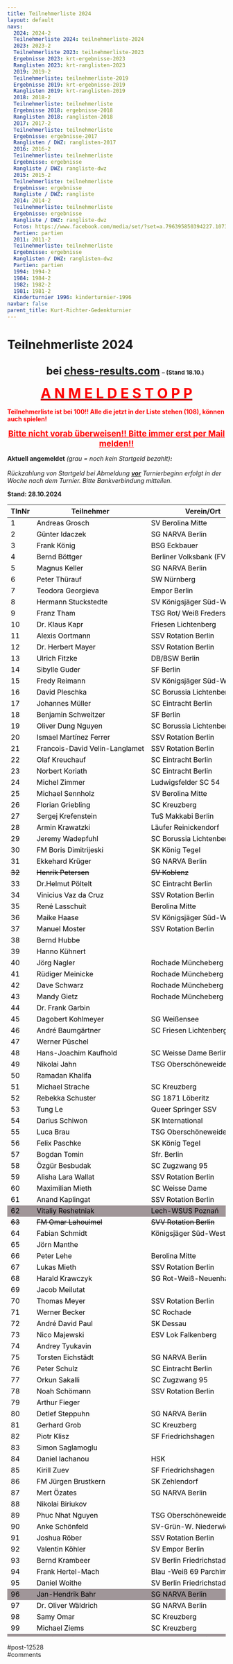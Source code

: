 ```yaml
---
title: Teilnehmerliste 2024 
layout: default
navs:
  2024: 2024-2
  Teilnehmerliste 2024: teilnehmerliste-2024
  2023: 2023-2
  Teilnehmerliste 2023: teilnehmerliste-2023
  Ergebnisse 2023: krt-ergebnisse-2023
  Ranglisten 2023: krt-ranglisten-2023
  2019: 2019-2
  Teilnehmerliste: teilnehmerliste-2019
  Ergebnisse 2019: krt-ergebnisse-2019
  Ranglisten 2019: krt-ranglisten-2019
  2018: 2018-2
  Teilnehmerliste: teilnehmerliste
  Ergebnisse 2018: ergebnisse-2018
  Ranglisten 2018: ranglisten-2018
  2017: 2017-2
  Teilnehmerliste: teilnehmerliste
  Ergebnisse: ergebnisse-2017
  Ranglisten / DWZ: ranglisten-2017
  2016: 2016-2
  Teilnehmerliste: teilnehmerliste
  Ergebnisse: ergebnisse
  Rangliste / DWZ: rangliste-dwz
  2015: 2015-2
  Teilnehmerliste: teilnehmerliste
  Ergebnisse: ergebnisse
  Rangliste / DWZ: rangliste
  2014: 2014-2
  Teilnehmerliste: teilnehmerliste
  Ergebnisse: ergebnisse
  Rangliste / DWZ: rangliste-dwz
  Fotos: https://www.facebook.com/media/set/?set=a.796395850394227.1073741841.214119148621903&type=1
  Partien: partien
  2011: 2011-2
  Teilnehmerliste: teilnehmerliste
  Ergebnisse: ergebnisse
  Ranglisten / DWZ: ranglisten-dwz
  Partien: partien
  1994: 1994-2
  1984: 1984-2
  1982: 1982-2
  1981: 1981-2
  Kinderturnier 1996: kinderturnier-1996
navbar: false
parent_title: Kurt-Richter-Gedenkturnier
---
```

<div class="post-12528 page type-page status-publish hentry" id="post-12528">
<h1 class="entry-title">Teilnehmerliste 2024</h1>
<div class="entry-content">
<h2 style="text-align: center; padding-left: 40px;"><span style="font-size: 18pt;">bei</span> <a href="https://chess-results.com/tnr966814.aspx?lan=0" rel="noopener" target="_blank"><span style="font-size: 18pt;">chess-results.com</span></a> <span style="font-size: 10pt;">– (Stand 18.10.)</span></h2>
<p style="text-align: center;"><span style="text-decoration: underline;"><span style="font-size: 24pt;"><strong><span style="color: #ff0000; text-decoration: underline;">A N M E L D E S T O P P</span></strong></span></span></p>
<p><strong><span style="color: #ff0000;">Teilnehmerliste ist bei 100!! Alle die jetzt in der Liste stehen (108), können auch spielen!</span></strong></p>
<p style="text-align: center;"><span style="text-decoration: underline; font-size: 14pt;"><strong><span style="color: #ff0000; text-decoration: underline;">Bitte nicht vorab überweisen!! Bitte immer erst per Mail melden!!</span></strong></span></p>
<p><strong>Aktuell angemeldet</strong><em> (grau = noch kein Startgeld bezahlt)</em><strong><em>:</em></strong><em><span style="color: #ff0000;"><br/>
</span></em><br/>
<em>Rückzahlung von Startgeld bei Abmeldung <span style="text-decoration: underline;"><strong>vor</strong></span> Turnierbeginn erfolgt in der Woche nach dem Turnier. Bitte Bankverbindung mitteilen.</em></p>
<p><strong>Stand: 28.10.2024</strong></p>
<table class="clean swiss footable" style="width: 100%; height: 2610px;">
<thead>
<tr style="height: 18px;">
<th style="height: 18px;">TlnNr</th>
<th style="height: 18px;">Teilnehmer</th>
<th style="height: 18px;">Verein/Ort</th>
</tr>
</thead>
<tbody>
<tr style="height: 24px;">
<td style="width: 33.3333%; height: 24px;"><span style="color: #000000;">1</span></td>
<td style="width: 33.3333%; height: 24px;"><span style="color: #000000;">Andreas Grosch</span></td>
<td style="width: 33.3333%; height: 24px;"><span style="color: #000000;">SV Berolina Mitte</span></td>
</tr>
<tr style="height: 24px;">
<td style="width: 33.3333%; height: 24px;"><span style="color: #000000;">2</span></td>
<td style="width: 33.3333%; height: 24px;"><span style="color: #000000;">Günter Idaczek</span></td>
<td style="width: 33.3333%; height: 24px;"><span style="color: #000000;">SG NARVA Berlin</span></td>
</tr>
<tr style="height: 24px;">
<td style="width: 33.3333%; height: 24px;"><span style="color: #000000;">3</span></td>
<td style="width: 33.3333%; height: 24px;"><span style="color: #000000;">Frank König</span></td>
<td style="width: 33.3333%; height: 24px;"><span style="color: #000000;">BSG Eckbauer</span></td>
</tr>
<tr style="height: 24px;">
<td style="width: 33.3333%; height: 24px;"><span style="color: #000000;">4</span></td>
<td style="width: 33.3333%; height: 24px;"><span style="color: #000000;">Bernd Böttger</span></td>
<td nowrap="nowrap" style="width: 33.3333%; height: 24px;"><span style="color: #000000;">Berliner Volksbank (FV Schach)</span></td>
</tr>
<tr style="height: 24px;">
<td style="width: 33.3333%; height: 24px;"><span style="color: #000000;">5</span></td>
<td style="width: 33.3333%; height: 24px;"><span style="color: #000000;">Magnus Keller</span></td>
<td style="width: 33.3333%; height: 24px;"><span style="color: #000000;">SG NARVA Berlin</span></td>
</tr>
<tr style="height: 24px;">
<td style="width: 33.3333%; height: 24px;"><span style="color: #000000;">6</span></td>
<td style="width: 33.3333%; height: 24px;"><span style="color: #000000;">Peter Thürauf</span></td>
<td style="width: 33.3333%; height: 24px;"><span style="color: #000000;">SW Nürnberg</span></td>
</tr>
<tr style="height: 24px;">
<td style="width: 33.3333%; height: 24px;"><span style="color: #000000;">7</span></td>
<td style="width: 33.3333%; height: 24px;"><span style="color: #000000;">Teodora Georgieva</span></td>
<td style="width: 33.3333%; height: 24px;"><span style="color: #000000;">Empor Berlin</span></td>
</tr>
<tr style="height: 24px;">
<td style="width: 33.3333%; height: 24px;"><span style="color: #000000;">8</span></td>
<td nowrap="nowrap" style="width: 33.3333%; height: 24px;"><span style="color: #000000;">Hermann Stuckstedte</span></td>
<td style="width: 33.3333%; height: 24px;"><span style="color: #000000;">SV Königsjäger Süd-West e.V.</span></td>
</tr>
<tr style="height: 24px;">
<td style="width: 33.3333%; height: 24px;"><span style="color: #000000;">9</span></td>
<td style="width: 33.3333%; height: 24px;"><span style="color: #000000;">Franz Tham</span></td>
<td style="width: 33.3333%; height: 24px;"><span style="color: #000000;">TSG Rot/ Weiß Fredersdorf</span></td>
</tr>
<tr style="height: 24px;">
<td style="width: 33.3333%; height: 24px;"><span style="color: #000000;">10</span></td>
<td style="width: 33.3333%; height: 24px;"><span style="color: #000000;">Dr. Klaus Kapr</span></td>
<td style="width: 33.3333%; height: 24px;"><span style="color: #000000;">Friesen Lichtenberg</span></td>
</tr>
<tr style="height: 24px;">
<td style="width: 33.3333%; height: 24px;"><span style="color: #000000;">11</span></td>
<td style="width: 33.3333%; height: 24px;"><span style="color: #000000;">Alexis Oortmann</span></td>
<td style="width: 33.3333%; height: 24px;"><span style="color: #000000;">SSV Rotation Berlin</span></td>
</tr>
<tr style="height: 24px;">
<td style="width: 33.3333%; height: 24px;"><span style="color: #000000;">12</span></td>
<td style="width: 33.3333%; height: 24px;"><span style="color: #000000;">Dr. Herbert Mayer</span></td>
<td style="width: 33.3333%; height: 24px;"><span style="color: #000000;">SSV Rotation Berlin</span></td>
</tr>
<tr style="height: 24px;">
<td style="width: 33.3333%; height: 24px;"><span style="color: #000000;">13</span></td>
<td style="width: 33.3333%; height: 24px;"><span style="color: #000000;">Ulrich Fitzke</span></td>
<td style="width: 33.3333%; height: 24px;"><span style="color: #000000;">DB/BSW Berlin</span></td>
</tr>
<tr style="height: 24px;">
<td style="width: 33.3333%; height: 24px;"><span style="color: #000000;">14</span></td>
<td style="width: 33.3333%; height: 24px;"><span style="color: #000000;">Sibylle Guder</span></td>
<td style="width: 33.3333%; height: 24px;"><span style="color: #000000;">SF Berlin</span></td>
</tr>
<tr style="height: 24px;">
<td style="width: 33.3333%; height: 24px;"><span style="color: #000000;">15</span></td>
<td style="width: 33.3333%; height: 24px;"><span style="color: #000000;">Fredy Reimann</span></td>
<td nowrap="nowrap" style="width: 33.3333%; height: 24px;"><span style="color: #000000;">SV Königsjäger Süd-West e.V.</span></td>
</tr>
<tr style="height: 24px;">
<td style="width: 33.3333%; height: 24px;"><span style="color: #000000;">16</span></td>
<td style="width: 33.3333%; height: 24px;"><span style="color: #000000;">David Pleschka</span></td>
<td style="width: 33.3333%; height: 24px;"><span style="color: #000000;">SC Borussia Lichtenberg</span></td>
</tr>
<tr style="height: 24px;">
<td style="width: 33.3333%; height: 24px;"><span style="color: #000000;">17</span></td>
<td style="width: 33.3333%; height: 24px;"><span style="color: #000000;">Johannes Müller</span></td>
<td style="width: 33.3333%; height: 24px;"><span style="color: #000000;">SC Eintracht Berlin</span></td>
</tr>
<tr style="height: 24px;">
<td style="width: 33.3333%; height: 24px;"><span style="color: #000000;">18</span></td>
<td style="width: 33.3333%; height: 24px;"><span style="color: #000000;">Benjamin Schweitzer</span></td>
<td style="width: 33.3333%; height: 24px;"><span style="color: #000000;">SF Berlin</span></td>
</tr>
<tr style="height: 24px;">
<td style="width: 33.3333%; height: 24px;"><span style="color: #000000;">19</span></td>
<td style="width: 33.3333%; height: 24px;"><span style="color: #000000;">Oliver Dung Nguyen</span></td>
<td style="width: 33.3333%; height: 24px;"><span style="color: #000000;">SC Borussia Lichtenberg</span></td>
</tr>
<tr style="height: 24px;">
<td style="width: 33.3333%; height: 24px;"><span style="color: #000000;">20</span></td>
<td nowrap="nowrap" style="width: 33.3333%; height: 24px;"><span style="color: #000000;">Ismael Martínez Ferrer</span></td>
<td style="width: 33.3333%; height: 24px;"><span style="color: #000000;">SSV Rotation Berlin</span></td>
</tr>
<tr style="height: 24px;">
<td style="width: 33.3333%; height: 24px;"><span style="color: #000000;">21</span></td>
<td nowrap="nowrap" style="width: 33.3333%; height: 24px;"><span style="color: #000000;">Francois-David Velin-Langlamet</span></td>
<td style="width: 33.3333%; height: 24px;"><span style="color: #000000;">SSV Rotation Berlin</span></td>
</tr>
<tr style="height: 24px;">
<td style="width: 33.3333%; height: 24px;"><span style="color: #000000;">22</span></td>
<td nowrap="nowrap" style="width: 33.3333%; height: 24px;"><span style="color: #000000;">Olaf Kreuchauf</span></td>
<td style="width: 33.3333%; height: 24px;"><span style="color: #000000;">SC Eintracht Berlin</span></td>
</tr>
<tr style="height: 24px;">
<td style="width: 33.3333%; height: 24px;"><span style="color: #000000;">23</span></td>
<td nowrap="nowrap" style="width: 33.3333%; height: 24px;"><span style="color: #000000;">Norbert Koriath</span></td>
<td style="width: 33.3333%; height: 24px;"><span style="color: #000000;">SC Eintracht Berlin</span></td>
</tr>
<tr style="height: 24px;">
<td style="width: 33.3333%; height: 24px;"><span style="color: #000000;">24</span></td>
<td nowrap="nowrap" style="width: 33.3333%; height: 24px;"><span style="color: #000000;">Michel Zimmer</span></td>
<td style="width: 33.3333%; height: 24px;"><span style="color: #000000;">Ludwigsfelder SC 54</span></td>
</tr>
<tr style="height: 24px;">
<td style="width: 33.3333%; height: 24px;"><span style="color: #000000;">25</span></td>
<td nowrap="nowrap" style="width: 33.3333%; height: 24px;"><span style="color: #000000;">Michael Sennholz</span></td>
<td style="width: 33.3333%; height: 24px;"><span style="color: #000000;">SV Berolina Mitte</span></td>
</tr>
<tr style="height: 24px;">
<td style="width: 33.3333%; height: 24px;"><span style="color: #000000;">26</span></td>
<td nowrap="nowrap" style="width: 33.3333%; height: 24px;"><span style="color: #000000;">Florian Griebling</span></td>
<td style="width: 33.3333%; height: 24px;"><span style="color: #000000;">SC Kreuzberg</span></td>
</tr>
<tr style="height: 24px;">
<td style="width: 33.3333%; height: 24px;"><span style="color: #000000;">27</span></td>
<td nowrap="nowrap" style="width: 33.3333%; height: 24px;"><span style="color: #000000;">Sergej Krefenstein</span></td>
<td style="width: 33.3333%; height: 24px;"><span style="color: #000000;">TuS Makkabi Berlin</span></td>
</tr>
<tr style="height: 24px;">
<td style="width: 33.3333%; height: 24px;"><span style="color: #000000;">28</span></td>
<td nowrap="nowrap" style="width: 33.3333%; height: 24px;"><span style="color: #000000;">Armin Krawatzki</span></td>
<td style="width: 33.3333%; height: 24px;"><span style="color: #000000;">Läufer Reinickendorf</span></td>
</tr>
<tr style="height: 24px;">
<td style="width: 33.3333%; height: 24px;"><span style="color: #000000;">29</span></td>
<td nowrap="nowrap" style="width: 33.3333%; height: 24px;"><span style="color: #000000;">Jeremy Wadepfuhl</span></td>
<td style="width: 33.3333%; height: 24px;"><span style="color: #000000;">SC Borussia Lichtenberg</span></td>
</tr>
<tr style="height: 24px;">
<td style="width: 33.3333%; height: 24px;"><span style="color: #000000;">30</span></td>
<td nowrap="nowrap" style="width: 33.3333%; height: 24px;"><span style="color: #000000;">FM Boris Dimitrijeski</span></td>
<td style="width: 33.3333%; height: 24px;"><span style="color: #000000;">SK König Tegel</span></td>
</tr>
<tr style="height: 24px;">
<td style="width: 33.3333%; height: 24px;"><span style="color: #000000;">31</span></td>
<td nowrap="nowrap" style="width: 33.3333%; height: 24px;"><span style="color: #000000;">Ekkehard Krüger</span></td>
<td style="width: 33.3333%; height: 24px;"><span style="color: #000000;">SG NARVA Berlin</span></td>
</tr>
<tr style="height: 24px;">
<td style="width: 33.3333%; height: 24px;"><span style="color: #000000;"><del>32</del></span></td>
<td nowrap="nowrap" style="width: 33.3333%; height: 24px;"><span style="color: #000000;"><del>Henrik Petersen</del></span></td>
<td style="width: 33.3333%; height: 24px;"><span style="color: #000000;"><del>SV Koblenz</del></span></td>
</tr>
<tr style="height: 24px;">
<td style="width: 33.3333%; height: 24px;"><span style="color: #000000;">33</span></td>
<td nowrap="nowrap" style="width: 33.3333%; height: 24px;"><span style="color: #000000;">Dr.Helmut Pöltelt</span></td>
<td style="width: 33.3333%; height: 24px;"><span style="color: #000000;">SC Eintracht Berlin</span></td>
</tr>
<tr style="height: 24px;">
<td style="width: 33.3333%; height: 24px;"><span style="color: #000000;">34</span></td>
<td nowrap="nowrap" style="width: 33.3333%; height: 24px;"><span style="color: #000000;">Vinicius Vaz da Cruz</span></td>
<td style="width: 33.3333%; height: 24px;"><span style="color: #000000;">SSV Rotation Berlin</span></td>
</tr>
<tr style="height: 24px;">
<td style="width: 33.3333%; height: 24px;"><span style="color: #000000;">35</span></td>
<td nowrap="nowrap" style="width: 33.3333%; height: 24px;"><span style="color: #000000;">René Lasschuit</span></td>
<td style="width: 33.3333%; height: 24px;"><span style="color: #000000;">Berolina Mitte</span></td>
</tr>
<tr style="height: 24px;">
<td style="width: 33.3333%; height: 24px;"><span style="color: #000000;">36</span></td>
<td nowrap="nowrap" style="width: 33.3333%; height: 24px;"><span style="color: #000000;">Maike Haase</span></td>
<td style="width: 33.3333%; height: 24px;"><span style="color: #000000;">SV Königsjäger Süd-West</span></td>
</tr>
<tr style="height: 24px;">
<td style="width: 33.3333%; height: 24px;"><span style="color: #000000;">37</span></td>
<td nowrap="nowrap" style="width: 33.3333%; height: 24px;"><span style="color: #000000;">Manuel Moster</span></td>
<td style="width: 33.3333%; height: 24px;"><span style="color: #000000;">SSV Rotation Berlin</span></td>
</tr>
<tr style="height: 24px;">
<td style="width: 33.3333%; height: 24px;"><span style="color: #000000;">38</span></td>
<td nowrap="nowrap" style="width: 33.3333%; height: 24px;"><span style="color: #000000;">Bernd Hubbe</span></td>
<td style="width: 33.3333%; height: 24px;"></td>
</tr>
<tr style="height: 24px;">
<td style="width: 33.3333%; height: 24px;"><span style="color: #000000;">39</span></td>
<td nowrap="nowrap" style="width: 33.3333%; height: 24px;"><span style="color: #000000;">Hanno Kühnert</span></td>
<td style="width: 33.3333%; height: 24px;"></td>
</tr>
<tr style="height: 24px;">
<td style="width: 33.3333%; height: 24px;"><span style="color: #000000;">40</span></td>
<td nowrap="nowrap" style="width: 33.3333%; height: 24px;"><span style="color: #000000;">Jörg Nagler</span></td>
<td style="width: 33.3333%; height: 24px;"><span style="color: #000000;">Rochade Müncheberg</span></td>
</tr>
<tr style="height: 24px;">
<td style="width: 33.3333%; height: 24px;"><span style="color: #000000;">41</span></td>
<td nowrap="nowrap" style="width: 33.3333%; height: 24px;"><span style="color: #000000;">Rüdiger Meinicke</span></td>
<td style="width: 33.3333%; height: 24px;"><span style="color: #000000;">Rochade Müncheberg</span></td>
</tr>
<tr style="height: 24px;">
<td style="width: 33.3333%; height: 24px;"><span style="color: #000000;">42</span></td>
<td nowrap="nowrap" style="width: 33.3333%; height: 24px;"><span style="color: #000000;">Dave Schwarz</span></td>
<td style="width: 33.3333%; height: 24px;"><span style="color: #000000;">Rochade Müncheberg</span></td>
</tr>
<tr style="height: 24px;">
<td style="width: 33.3333%; height: 24px;"><span style="color: #000000;">43</span></td>
<td nowrap="nowrap" style="width: 33.3333%; height: 24px;"><span style="color: #000000;">Mandy Gietz</span></td>
<td style="width: 33.3333%; height: 24px;"><span style="color: #000000;">Rochade Müncheberg</span></td>
</tr>
<tr style="height: 24px;">
<td style="width: 33.3333%; height: 24px;"><span style="color: #000000;">44</span></td>
<td nowrap="nowrap" style="width: 33.3333%; height: 24px;"><span style="color: #000000;">Dr. Frank Garbin</span></td>
<td style="width: 33.3333%; height: 24px;"></td>
</tr>
<tr style="height: 24px;">
<td style="width: 33.3333%; height: 24px;"><span style="color: #000000;">45</span></td>
<td nowrap="nowrap" style="width: 33.3333%; height: 24px;"><span style="color: #000000;">Dagobert Kohlmeyer</span></td>
<td style="width: 33.3333%; height: 24px;"><span style="color: #000000;">SG Weißensee</span></td>
</tr>
<tr style="height: 24px;">
<td style="width: 33.3333%; height: 24px;"><span style="color: #000000;">46</span></td>
<td nowrap="nowrap" style="width: 33.3333%; height: 24px;"><span style="color: #000000;">André Baumgärtner</span></td>
<td style="width: 33.3333%; height: 24px;"><span style="color: #000000;">SC Friesen Lichtenberg</span></td>
</tr>
<tr style="height: 24px;">
<td style="width: 33.3333%; height: 24px;"><span style="color: #000000;">47</span></td>
<td nowrap="nowrap" style="width: 33.3333%; height: 24px;"><span style="color: #000000;">Werner Püschel</span></td>
<td style="width: 33.3333%; height: 24px;"></td>
</tr>
<tr style="height: 24px;">
<td style="width: 33.3333%; height: 24px;"><span style="color: #000000;">48</span></td>
<td nowrap="nowrap" style="width: 33.3333%; height: 24px;"><span style="color: #000000;">Hans-Joachim Kaufhold</span></td>
<td style="width: 33.3333%; height: 24px;"><span style="color: #000000;">SC Weisse Dame Berlin</span></td>
</tr>
<tr style="height: 24px;">
<td style="width: 33.3333%; height: 24px;"><span style="color: #000000;">49</span></td>
<td nowrap="nowrap" style="width: 33.3333%; height: 24px;"><span style="color: #000000;">Nikolai Jahn</span></td>
<td style="width: 33.3333%; height: 24px;"><span style="color: #000000;">TSG Oberschöneweide</span></td>
</tr>
<tr style="height: 24px;">
<td style="width: 33.3333%; height: 24px;"><span style="color: #000000;">50</span></td>
<td nowrap="nowrap" style="width: 33.3333%; height: 24px;"><span style="color: #000000;">Ramadan Khalifa</span></td>
<td style="width: 33.3333%; height: 24px;"></td>
</tr>
<tr style="height: 24px;">
<td style="width: 33.3333%; height: 24px;"><span style="color: #000000;">51</span></td>
<td nowrap="nowrap" style="width: 33.3333%; height: 24px;"><span style="color: #000000;">Michael Strache</span></td>
<td style="width: 33.3333%; height: 24px;"><span style="color: #000000;">SC Kreuzberg</span></td>
</tr>
<tr style="height: 24px;">
<td style="width: 33.3333%; height: 24px;"><span style="color: #000000;">52</span></td>
<td nowrap="nowrap" style="width: 33.3333%; height: 24px;"><span style="color: #000000;">Rebekka Schuster</span></td>
<td style="width: 33.3333%; height: 24px;"><span style="color: #000000;">SG 1871 Löberitz</span></td>
</tr>
<tr style="height: 24px;">
<td style="width: 33.3333%; height: 24px;"><span style="color: #000000;">53</span></td>
<td nowrap="nowrap" style="width: 33.3333%; height: 24px;"><span style="color: #000000;">Tung Le</span></td>
<td style="width: 33.3333%; height: 24px;"><span style="color: #000000;">Queer Springer SSV</span></td>
</tr>
<tr style="height: 24px;">
<td style="width: 33.3333%; height: 24px;"><span style="color: #000000;">54</span></td>
<td nowrap="nowrap" style="width: 33.3333%; height: 24px;"><span style="color: #000000;">Darius Schiwon</span></td>
<td style="width: 33.3333%; height: 24px;"><span style="color: #000000;">SK International</span></td>
</tr>
<tr style="height: 24px;">
<td style="width: 33.3333%; height: 24px;"><span style="color: #000000;">55</span></td>
<td nowrap="nowrap" style="width: 33.3333%; height: 24px;"><span style="color: #000000;">Luca Brau</span></td>
<td style="width: 33.3333%; height: 24px;"><span style="color: #000000;">TSG Oberschöneweide</span></td>
</tr>
<tr style="height: 24px;">
<td style="width: 33.3333%; height: 24px;"><span style="color: #000000;">56</span></td>
<td nowrap="nowrap" style="width: 33.3333%; height: 24px;"><span style="color: #000000;">Felix Paschke</span></td>
<td style="width: 33.3333%; height: 24px;"><span style="color: #000000;">SK König Tegel</span></td>
</tr>
<tr style="height: 24px;">
<td style="width: 33.3333%; height: 24px;"><span style="color: #000000;">57</span></td>
<td nowrap="nowrap" style="width: 33.3333%; height: 24px;"><span style="color: #000000;">Bogdan Tomin</span></td>
<td style="width: 33.3333%; height: 24px;"><span style="color: #000000;">Sfr. Berlin</span></td>
</tr>
<tr style="height: 24px;">
<td style="width: 33.3333%; height: 24px;"><span style="color: #000000;">58</span></td>
<td nowrap="nowrap" style="width: 33.3333%; height: 24px;"><span style="color: #000000;">Özgür Besbudak</span></td>
<td style="width: 33.3333%; height: 24px;"><span style="color: #000000;">SC Zugzwang 95</span></td>
</tr>
<tr style="height: 24px;">
<td style="width: 33.3333%; height: 24px;"><span style="color: #000000;">59</span></td>
<td nowrap="nowrap" style="width: 33.3333%; height: 24px;"><span style="color: #000000;">Alisha Lara Wallat</span></td>
<td style="width: 33.3333%; height: 24px;"><span style="color: #000000;">SSV Rotation Berlin</span></td>
</tr>
<tr style="height: 24px;">
<td style="width: 33.3333%; height: 24px;"><span style="color: #000000;">60</span></td>
<td nowrap="nowrap" style="width: 33.3333%; height: 24px;"><span style="color: #000000;">Maximilian Mieth</span></td>
<td style="width: 33.3333%; height: 24px;"><span style="color: #000000;">SC Weisse Dame</span></td>
</tr>
<tr style="height: 24px;">
<td style="width: 33.3333%; height: 24px;"><span style="color: #000000;">61</span></td>
<td nowrap="nowrap" style="width: 33.3333%; height: 24px;"><span style="color: #000000;">Anand Kaplingat</span></td>
<td style="width: 33.3333%; height: 24px;"><span style="color: #000000;">SSV Rotation Berlin</span></td>
</tr>
<tr style="background-color: #a09699;">
<td style="width: 33.3333%; height: 24px;"><span style="color: #000000;">62</span></td>
<td nowrap="nowrap" style="width: 33.3333%; height: 24px;"><span style="color: #000000;">Vitaliy Reshetniak</span></td>
<td style="width: 33.3333%; height: 24px;"><span style="color: #000000;">Lech-WSUS Poznań</span></td>
</tr>
<tr style="height: 24px;">
<td style="width: 33.3333%; height: 24px;"><span style="color: #000000;"><del>63</del></span></td>
<td nowrap="nowrap" style="width: 33.3333%; height: 24px;"><span style="color: #000000;"><del>FM Omar Lahouimel</del></span></td>
<td style="width: 33.3333%; height: 24px;"><span style="color: #000000;"><del>SVV Rotation Berlin</del></span></td>
</tr>
<tr style="height: 24px;">
<td style="width: 33.3333%; height: 24px;"><span style="color: #000000;">64</span></td>
<td nowrap="nowrap" style="width: 33.3333%; height: 24px;"><span style="color: #000000;">Fabian Schmidt</span></td>
<td style="width: 33.3333%; height: 24px;"><span style="color: #000000;">Königsjäger Süd-West</span></td>
</tr>
<tr style="height: 24px;">
<td style="width: 33.3333%; height: 24px;"><span style="color: #000000;">65</span></td>
<td nowrap="nowrap" style="width: 33.3333%; height: 24px;"><span style="color: #000000;">Jörn Manthe</span></td>
<td style="width: 33.3333%; height: 24px;"></td>
</tr>
<tr style="height: 24px;">
<td style="width: 33.3333%; height: 24px;"><span style="color: #000000;">66</span></td>
<td nowrap="nowrap" style="width: 33.3333%; height: 24px;"><span style="color: #000000;">Peter Lehe</span></td>
<td style="width: 33.3333%; height: 24px;"><span style="color: #000000;">Berolina Mitte</span></td>
</tr>
<tr style="height: 24px;">
<td style="width: 33.3333%; height: 24px;"><span style="color: #000000;">67</span></td>
<td nowrap="nowrap" style="width: 33.3333%; height: 24px;"><span style="color: #000000;">Lukas Mieth</span></td>
<td style="width: 33.3333%; height: 24px;"><span style="color: #000000;">SSV Rotation Berlin</span></td>
</tr>
<tr style="height: 24px;">
<td style="width: 33.3333%; height: 24px;"><span style="color: #000000;">68</span></td>
<td nowrap="nowrap" style="width: 33.3333%; height: 24px;"><span style="color: #000000;">Harald Krawczyk</span></td>
<td style="width: 33.3333%; height: 24px;"><span style="color: #000000;">SG Rot-Weiß-Neuenhagen</span></td>
</tr>
<tr style="height: 24px;">
<td style="width: 33.3333%; height: 24px;"><span style="color: #000000;">69</span></td>
<td nowrap="nowrap" style="width: 33.3333%; height: 24px;"><span style="color: #000000;">Jacob Meilutat</span></td>
<td style="width: 33.3333%; height: 24px;"></td>
</tr>
<tr style="height: 24px;">
<td style="width: 33.3333%; height: 24px;"><span style="color: #000000;">70</span></td>
<td nowrap="nowrap" style="width: 33.3333%; height: 24px;"><span style="color: #000000;">Thomas Meyer</span></td>
<td style="width: 33.3333%; height: 24px;"><span style="color: #000000;">SSV Rotation Berlin</span></td>
</tr>
<tr style="height: 24px;">
<td style="width: 33.3333%; height: 24px;"><span style="color: #000000;">71</span></td>
<td nowrap="nowrap" style="width: 33.3333%; height: 24px;"><span style="color: #000000;">Werner Becker</span></td>
<td style="width: 33.3333%; height: 24px;"><span style="color: #000000;">SC Rochade</span></td>
</tr>
<tr style="height: 24px;">
<td style="width: 33.3333%; height: 24px;"><span style="color: #000000;">72</span></td>
<td nowrap="nowrap" style="width: 33.3333%; height: 24px;"><span style="color: #000000;">André David Paul</span></td>
<td style="width: 33.3333%; height: 24px;"><span style="color: #000000;">SK Dessau</span></td>
</tr>
<tr style="height: 24px;">
<td style="width: 33.3333%; height: 24px;"><span style="color: #000000;">73</span></td>
<td nowrap="nowrap" style="width: 33.3333%; height: 24px;"><span style="color: #000000;">Nico Majewski</span></td>
<td style="width: 33.3333%; height: 24px;"><span style="color: #000000;">ESV Lok Falkenberg</span></td>
</tr>
<tr style="height: 24px;">
<td style="width: 33.3333%; height: 24px;"><span style="color: #000000;">74</span></td>
<td nowrap="nowrap" style="width: 33.3333%; height: 24px;"><span style="color: #000000;">Andrey Tyukavin</span></td>
<td style="width: 33.3333%; height: 24px;"></td>
</tr>
<tr style="height: 24px;">
<td style="width: 33.3333%; height: 24px;"><span style="color: #000000;">75</span></td>
<td nowrap="nowrap" style="width: 33.3333%; height: 24px;"><span style="color: #000000;">Torsten Eichstädt</span></td>
<td style="width: 33.3333%; height: 24px;"><span style="color: #000000;">SG NARVA Berlin</span></td>
</tr>
<tr style="height: 24px;">
<td style="width: 33.3333%; height: 24px;"><span style="color: #000000;">76</span></td>
<td nowrap="nowrap" style="width: 33.3333%; height: 24px;"><span style="color: #000000;">Peter Schulz</span></td>
<td style="width: 33.3333%; height: 24px;"><span style="color: #000000;">SC Eintracht Berlin</span></td>
</tr>
<tr style="height: 24px;">
<td style="width: 33.3333%; height: 24px;"><span style="color: #000000;">77</span></td>
<td nowrap="nowrap" style="width: 33.3333%; height: 24px;"><span style="color: #000000;">Orkun Sakalli</span></td>
<td style="width: 33.3333%; height: 24px;"><span style="color: #000000;">SC Zugzwang 95</span></td>
</tr>
<tr style="height: 24px;">
<td style="width: 33.3333%; height: 24px;"><span style="color: #000000;">78</span></td>
<td nowrap="nowrap" style="width: 33.3333%; height: 24px;"><span style="color: #000000;">Noah Schömann</span></td>
<td style="width: 33.3333%; height: 24px;"><span style="color: #000000;">SSV Rotation Berlin</span></td>
</tr>
<tr style="height: 24px;">
<td style="width: 33.3333%; height: 24px;"><span style="color: #000000;">79</span></td>
<td nowrap="nowrap" style="width: 33.3333%; height: 24px;"><span style="color: #000000;">Arthur Fieger</span></td>
<td style="width: 33.3333%; height: 24px;"></td>
</tr>
<tr style="height: 24px;">
<td style="width: 33.3333%; height: 24px;"><span style="color: #000000;">80</span></td>
<td nowrap="nowrap" style="width: 33.3333%; height: 24px;"><span style="color: #000000;">Detlef Steppuhn</span></td>
<td style="width: 33.3333%; height: 24px;"><span style="color: #000000;">SG NARVA Berlin</span></td>
</tr>
<tr style="height: 24px;">
<td style="width: 33.3333%; height: 24px;"><span style="color: #000000;">81</span></td>
<td nowrap="nowrap" style="width: 33.3333%; height: 24px;"><span style="color: #000000;">Gerhard Grob</span></td>
<td style="width: 33.3333%; height: 24px;"><span style="color: #000000;">SC Kreuzberg</span></td>
</tr>
<tr style="height: 24px;">
<td style="width: 33.3333%; height: 24px;"><span style="color: #000000;">82</span></td>
<td nowrap="nowrap" style="width: 33.3333%; height: 24px;"><span style="color: #000000;">Piotr Klisz</span></td>
<td style="width: 33.3333%; height: 24px;"><span style="color: #000000;">SF Friedrichshagen</span></td>
</tr>
<tr style="height: 24px;">
<td style="width: 33.3333%; height: 24px;"><span style="color: #000000;">83</span></td>
<td nowrap="nowrap" style="width: 33.3333%; height: 24px;"><span style="color: #000000;">Simon Saglamoglu</span></td>
<td style="width: 33.3333%; height: 24px;"></td>
</tr>
<tr style="height: 24px;">
<td style="width: 33.3333%; height: 24px;"><span style="color: #000000;">84</span></td>
<td nowrap="nowrap" style="width: 33.3333%; height: 24px;"><span style="color: #000000;">Daniel Iachanou</span></td>
<td style="width: 33.3333%; height: 24px;"><span style="color: #000000;">HSK</span></td>
</tr>
<tr style="height: 24px;">
<td style="width: 33.3333%; height: 24px;"><span style="color: #000000;">85</span></td>
<td nowrap="nowrap" style="width: 33.3333%; height: 24px;"><span style="color: #000000;">Kirill Zuev</span></td>
<td style="width: 33.3333%; height: 24px;"><span style="color: #000000;">SF Friedrichshagen</span></td>
</tr>
<tr style="height: 24px;">
<td style="width: 33.3333%; height: 24px;"><span style="color: #000000;">86</span></td>
<td nowrap="nowrap" style="width: 33.3333%; height: 24px;"><span style="color: #000000;">FM Jürgen Brustkern</span></td>
<td style="width: 33.3333%; height: 24px;"><span style="color: #000000;">SK Zehlendorf</span></td>
</tr>
<tr style="height: 24px;">
<td style="width: 33.3333%; height: 24px;"><span style="color: #000000;">87</span></td>
<td nowrap="nowrap" style="width: 33.3333%; height: 24px;"><span style="color: #000000;">Mert Özates</span></td>
<td style="width: 33.3333%; height: 24px;"><span style="color: #000000;">SG NARVA Berlin</span></td>
</tr>
<tr style="height: 24px;">
<td style="width: 33.3333%; height: 24px;"><span style="color: #000000;">88</span></td>
<td nowrap="nowrap" style="width: 33.3333%; height: 24px;"><span style="color: #000000;">Nikolai Biriukov</span></td>
<td style="width: 33.3333%; height: 24px;"></td>
</tr>
<tr style="height: 24px;">
<td style="width: 33.3333%; height: 24px;"><span style="color: #000000;">89</span></td>
<td nowrap="nowrap" style="width: 33.3333%; height: 24px;"><span style="color: #000000;">Phuc Nhat Nguyen</span></td>
<td style="width: 33.3333%; height: 24px;"><span style="color: #000000;">TSG Oberschöneweide</span></td>
</tr>
<tr style="height: 24px;">
<td style="width: 33.3333%; height: 24px;"><span style="color: #000000;">90</span></td>
<td nowrap="nowrap" style="width: 33.3333%; height: 24px;"><span style="color: #000000;">Anke Schönfeld</span></td>
<td style="width: 33.3333%; height: 24px;"><span style="color: #000000;">SV-Grün-W. Niederwiesa</span></td>
</tr>
<tr style="height: 24px;">
<td style="width: 33.3333%; height: 24px;"><span style="color: #000000;">91</span></td>
<td nowrap="nowrap" style="width: 33.3333%; height: 24px;"><span style="color: #000000;">Joshua Röber</span></td>
<td style="width: 33.3333%; height: 24px;"><span style="color: #000000;">SSV Rotation Berlin</span></td>
</tr>
<tr style="height: 24px;">
<td style="width: 33.3333%; height: 24px;"><span style="color: #000000;">92</span></td>
<td nowrap="nowrap" style="width: 33.3333%; height: 24px;"><span style="color: #000000;">Valentin Köhler</span></td>
<td style="width: 33.3333%; height: 24px;"><span style="color: #000000;">SV Empor Berlin</span></td>
</tr>
<tr style="height: 24px;">
<td style="width: 33.3333%; height: 24px;"><span style="color: #000000;">93</span></td>
<td nowrap="nowrap" style="width: 33.3333%; height: 24px;"><span style="color: #000000;">Bernd Krambeer</span></td>
<td style="width: 33.3333%; height: 24px;"><span style="color: #000000;">SV Berlin Friedrichstadt</span></td>
</tr>
<tr style="height: 24px;">
<td style="width: 33.3333%; height: 24px;"><span style="color: #000000;">94</span></td>
<td nowrap="nowrap" style="width: 33.3333%; height: 24px;"><span style="color: #000000;">Frank Hertel-Mach</span></td>
<td style="width: 33.3333%; height: 24px;"><span style="color: #000000;">Blau -Weiß 69 Parchim</span></td>
</tr>
<tr style="height: 24px;">
<td style="width: 33.3333%; height: 24px;"><span style="color: #000000;">95</span></td>
<td nowrap="nowrap" style="width: 33.3333%; height: 24px;"><span style="color: #000000;">Daniel Woithe</span></td>
<td style="width: 33.3333%; height: 24px;"><span style="color: #000000;">SV Berlin Friedrichstadt</span></td>
</tr>
<tr style="background-color: #a09699;">
<td style="width: 33.3333%; height: 24px;"><span style="color: #000000;">96</span></td>
<td nowrap="nowrap" style="width: 33.3333%; height: 24px;"><span style="color: #000000;">Jan-Hendrik Bahr</span></td>
<td style="width: 33.3333%; height: 24px;"><span style="color: #000000;">SG NARVA Berlin</span></td>
</tr>
<tr style="height: 24px;">
<td style="width: 33.3333%; height: 24px;"><span style="color: #000000;">97</span></td>
<td nowrap="nowrap" style="width: 33.3333%; height: 24px;"><span style="color: #000000;">Dr. Oliver Wäldrich</span></td>
<td style="width: 33.3333%; height: 24px;"><span style="color: #000000;">SG NARVA Berlin</span></td>
</tr>
<tr style="height: 24px;">
<td style="width: 33.3333%; height: 24px;"><span style="color: #000000;">98</span></td>
<td nowrap="nowrap" style="width: 33.3333%; height: 24px;"><span style="color: #000000;">Samy Omar</span></td>
<td style="width: 33.3333%; height: 24px;"><span style="color: #000000;">SC Kreuzberg</span></td>
</tr>
<tr style="height: 24px;">
<td style="width: 33.3333%; height: 24px;"><span style="color: #000000;">99</span></td>
<td nowrap="nowrap" style="width: 33.3333%; height: 24px;"><span style="color: #000000;">Michael Ziems</span></td>
<td style="width: 33.3333%; height: 24px;"><span style="color: #000000;">SC Kreuzberg</span></td>
</tr>
<tr style="background-color: #a09699;">
<td style="width: 33.3333%; height: 24px;"><span style="color: #000000;">100</span></td>
<td nowrap="nowrap" style="width: 33.3333%; height: 24px;"><span style="color: #000000;">Antoine Boisseau</span></td>
<td style="width: 33.3333%; height: 24px;"><span style="color: #000000;">SV Mattnetz Berlin</span></td>
</tr>
<tr style="height: 24px;">
<td style="width: 33.3333%; height: 24px;"><span style="color: #000000;">101</span></td>
<td nowrap="nowrap" style="width: 33.3333%; height: 24px;"><span style="color: #000000;">Ashur Lalaev</span></td>
<td style="width: 33.3333%; height: 24px;"><span style="color: #000000;">TuS Makkabi</span></td>
</tr>
<tr style="height: 24px;">
<td style="width: 33.3333%; height: 24px;"><span style="color: #000000;">102</span></td>
<td nowrap="nowrap" style="width: 33.3333%; height: 24px;"><span style="color: #000000;">Carmen Tauchnitz</span></td>
<td style="width: 33.3333%; height: 24px;"></td>
</tr>
<tr style="height: 24px;">
<td style="width: 33.3333%; height: 24px;"><span style="color: #000000;">103</span></td>
<td nowrap="nowrap" style="width: 33.3333%; height: 24px;"><span style="color: #000000;">Franz-Simon Malur</span></td>
<td style="width: 33.3333%; height: 24px;"><span style="color: #000000;">SC Zugzwang</span></td>
</tr>
<tr style="height: 24px;">
<td style="width: 33.3333%; height: 24px;"><span style="color: #000000;">104</span></td>
<td nowrap="nowrap" style="width: 33.3333%; height: 24px;"><span style="color: #000000;">Andreas Sauermann</span></td>
<td style="width: 33.3333%; height: 24px;"></td>
</tr>
<tr style="background-color: #a09699;">
<td style="width: 33.3333%; height: 24px;"><span style="color: #000000;">105</span></td>
<td nowrap="nowrap" style="width: 33.3333%; height: 24px;"><span style="color: #000000;">Christian Timm</span></td>
<td style="width: 33.3333%; height: 24px;"><span style="color: #000000;">Königsspringer Herzberg</span></td>
</tr>
<tr style="height: 24px;">
<td style="width: 33.3333%; height: 24px;"><span style="color: #000000;">106</span></td>
<td nowrap="nowrap" style="width: 33.3333%; height: 24px;"><span style="color: #000000;">Kumar Amod</span></td>
<td style="width: 33.3333%; height: 24px;"><span style="color: #000000;">TSV Mariendorf 1897</span></td>
</tr>
<tr style="height: 24px;">
<td style="width: 33.3333%; height: 24px;"><span style="color: #000000;">107</span></td>
<td nowrap="nowrap" style="width: 33.3333%; height: 24px;"><span style="color: #000000;">Gerrit Geldner</span></td>
<td style="width: 33.3333%; height: 24px;"><span style="color: #000000;">SC Kreuzberg</span></td>
</tr>
<tr style="background-color: #a09699;">
<td style="width: 33.3333%; height: 24px;"><span style="color: #000000;">108</span></td>
<td nowrap="nowrap" style="width: 33.3333%; height: 24px;"><span style="color: #000000;">Johannes Markmann</span></td>
<td style="width: 33.3333%; height: 24px;"><span style="color: #000000;">SG NARVA Berlin</span></td>
</tr>
</tbody>
</table>
</div><!-- .entry-content -->
</div> #post-12528 
<div id="comments">
</div> #comments 
